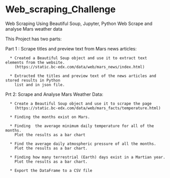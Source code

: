 # Web_scraping_Challenge
Web Scraping Using Beautiful Soup, Jupyter, Python
Web Scrape and analyse Mars weather data

This Project has two parts:

Part 1 : Scrape titles and preview text from Mars news articles:
      
      * Created a Beautiful Soup object and use it to extract text elements from the website.
        (https://static.bc-edx.com/data/web/mars_news/index.html)
      
      * Extracted the titles and preview text of the news articles and stored results in Python
        list and in json file.
        
Prt 2:  Scrape and Analyse Mars Weather Data:

      * Create a Beautiful Soup object and use it to scrape the page
        (https://static.bc-edx.com/data/web/mars_facts/temperature.html)
        
      * Finding the months exist on Mars.

      * Finding  the average minimum daily temperature for all of the months.
        Plot the results as a bar chart

      * Find the average daily atmospheric pressure of all the months.
        Plot the results as a bar chart.

      * Finding how many terrestrial (Earth) days exist in a Martian year.
        Plot the results as a bar chart.
        
      * Export the DataFrame to a CSV file

      
      
